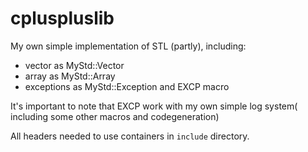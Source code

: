# cpluspluslib
My own simple implementation of STL (partly), including:

- vector as MyStd::Vector
- array  as MyStd::Array 
- exceptions as MyStd::Exception and EXCP macro 

It's important to note that EXCP work with my own simple log system( including some other macros and codegeneration)

All headers needed to use containers in <code>include</code> directory.
